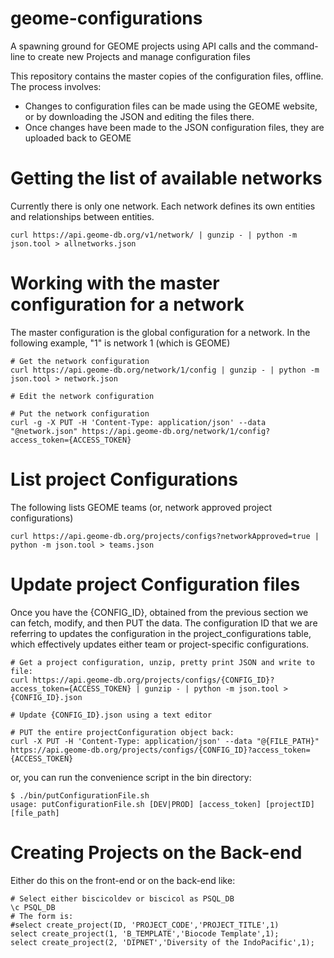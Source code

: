# geome-configurations
A spawning ground for GEOME projects using API calls and the command-line to create new Projects
and manage configuration files

This repository contains the master copies of the configuration files, offline.  The process involves:
 * Changes to configuration files can be made using the GEOME website, or by downloading the JSON and editing the files there.
 * Once changes have been made to the JSON configuration files, they are uploaded back to GEOME


# Getting the list of available networks
Currently there is only one network.  Each network defines its own entities and relationships between entities.
```
curl https://api.geome-db.org/v1/network/ | gunzip - | python -m json.tool > allnetworks.json
```


# Working with the master configuration for a network
The master configuration is the global configuration for a network. In the following example, "1" is network 1
(which is GEOME)
```
# Get the network configuration
curl https://api.geome-db.org/network/1/config | gunzip - | python -m json.tool > network.json

# Edit the network configuration

# Put the network configuration
curl -g -X PUT -H 'Content-Type: application/json' --data "@network.json" https://api.geome-db.org/network/1/config?access_token={ACCESS_TOKEN}
```

# List project Configurations 
The following lists GEOME teams (or, network approved project configurations)
```
curl https://api.geome-db.org/projects/configs?networkApproved=true | python -m json.tool > teams.json
```

# Update project Configuration files
Once you have the {CONFIG_ID}, obtained from the previous section we can fetch, modify, and then PUT the data.
The configuration ID that we are referring to updates the configuration in the project_configurations table, 
which effectively updates either team or project-specific configurations.
```
# Get a project configuration, unzip, pretty print JSON and write to file: 
curl https://api.geome-db.org/projects/configs/{CONFIG_ID}?access_token={ACCESS_TOKEN} | gunzip - | python -m json.tool > {CONFIG_ID}.json

# Update {CONFIG_ID}.json using a text editor

# PUT the entire projectConfiguration object back:
curl -X PUT -H 'Content-Type: application/json' --data "@{FILE_PATH}" https://api.geome-db.org/projects/configs/{CONFIG_ID}?access_token={ACCESS_TOKEN}
```

or, you can run the convenience script in the bin directory:
```
$ ./bin/putConfigurationFile.sh
usage: putConfigurationFile.sh [DEV|PROD] [access_token] [projectID] [file_path]
```

# Creating Projects on the Back-end
Either do this on the front-end or on the back-end like:
```
# Select either biscicoldev or biscicol as PSQL_DB
\c PSQL_DB
# The form is:
#select create_project(ID, 'PROJECT_CODE','PROJECT_TITLE',1)
select create_project(1, 'B_TEMPLATE','Biocode Template',1);
select create_project(2, 'DIPNET','Diversity of the IndoPacific',1);
```
